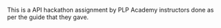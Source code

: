 This is a API hackathon assignment by PLP Academy instructors done as per the guide that they gave.

